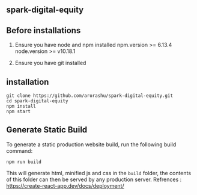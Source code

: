 ## spark-digital-equity

## Before installations

1. Ensure you have node and npm installed
npm.version >= 6.13.4
node.version >= v10.18.1

2. Ensure you have git installed

## installation

    git clone https://github.com/arorashu/spark-digital-equity.git    
    cd spark-digital-equity
    npm install
    npm start
    
    
## Generate Static Build

To generate a static production website build, run the following build command:
    
    npm run build
 
This will generate html, minified js and css in the `build` folder, the contents of this folder can then be served by any production server.
Refrences : https://create-react-app.dev/docs/deployment/
